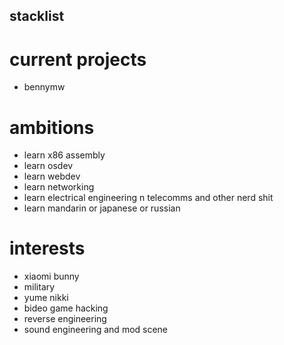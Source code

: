## stacklist

# current projects
- bennymw
# ambitions
- learn x86 assembly
- learn osdev
- learn webdev
- learn networking
- learn electrical engineering n telecomms and other nerd shit
- learn mandarin or japanese or russian

# interests
- xiaomi bunny
- military
- yume nikki
- bideo game hacking
- reverse engineering
- sound engineering and mod scene
